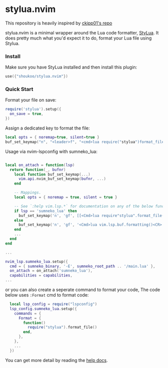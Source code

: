 # stylua.nvim

This repository is heavily inspired by [ckipp01's repo](https://github.com/ckipp01/stylua-nvim.git)

stylua.nvim is a minimal wrapper around the Lua code formatter,
[StyLua](https://github.com/JohnnyMorganz/StyLua). It does pretty much what
you'd expect it to do, format your Lua file using Stylua.

### Install
Make sure you have StyLua installed and then install this plugin:

```lua
use({"shoukoo/stylua.nvim"})
```

### Quick Start
Format your file on save: 
```lua
require('stylua').setup({
  on_save = true,
})
```

Assign a dedicated key to format the file: 
```lua
local opts = { noremap=true, silent=true }
buf_set_keymap("n", "<leader>f", "<cmd>lua require("stylua")format_file()<CR>', opts)
```

Usage via nvim-lspconfig with sumneko_lua:
```lua

local on_attach = function(lsp)
  return function(_, bufnr)
    local function buf_set_keymap(...)
      vim.api.nvim_buf_set_keymap(bufnr, ...)
    end

    -- Mappings.
    local opts = { noremap = true, silent = true }

    -- See `:help vim.lsp.*` for documentation on any of the below functions
    if lsp == 'sumneko_lua' then
      buf_set_keymap('n', 'gf', [[<Cmd>lua require"stylua".format_file()<CR>]], opts)
    else
      buf_set_keymap('n', 'gf', '<Cmd>lua vim.lsp.buf.formatting()<CR>', opts)
    end
    ...
  end
end

...

nvim_lsp.sumneko_lua.setup({
  cmd = { sumneko_binary, '-E', sumneko_root_path .. '/main.lua' },
  on_attach = on_attach('sumneko_lua'),
  capabilities = capabilities,
...

```

or you can also create a seperate command to format your code, The code below uses `:Format` cmd to format code: 
```lua
  local lsp_config = require("lspconfig")
  lsp_config.sumneko_lua.setup({
    commands = {
      Format = {
        function()
          require("stylua").format_file()
        end,
      },
    },
    ...
  })
```

You can get more detail by reading the [help docs](https://github.com/shoukoo/stylua.nvim/blob/master/doc/stylua.txt).
